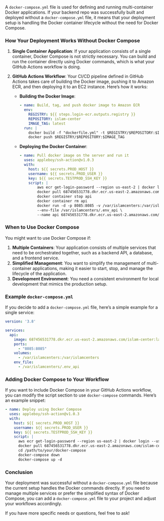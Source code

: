 A `docker-compose.yml` file is used for defining and running multi-container Docker applications. If your backend repo was successfully built and deployed without a `docker-compose.yml` file, it means that your deployment setup is handling the Docker container lifecycle without the need for Docker Compose.

### How Your Deployment Works Without Docker Compose

1. **Single Container Application**: If your application consists of a single container, Docker Compose is not strictly necessary. You can build and run the container directly using Docker commands, which is what your GitHub Actions workflow is doing.

2. **GitHub Actions Workflow**: Your CI/CD pipeline defined in GitHub Actions takes care of building the Docker image, pushing it to Amazon ECR, and then deploying it to an EC2 instance. Here’s how it works:

    - **Building the Docker Image**:
      ```yaml
      - name: Build, tag, and push docker image to Amazon ECR
        env:
          REGISTRY: ${{ steps.login-ecr.outputs.registry }}
          REPOSITORY: islam-center
          IMAGE_TAG: latest
        run: |
          docker build -f "dockerfile.yml" -t $REGISTRY/$REPOSITORY:$IMAGE_TAG .
          docker push $REGISTRY/$REPOSITORY:$IMAGE_TAG
      ```

    - **Deploying the Docker Container**:
      ```yaml
      - name: Pull docker image on the server and run it
        uses: appleboy/ssh-action@v1.0.3
        with:
          host: ${{ secrets.PROD_HOST }}
          username: ${{ secrets.PROD_USER }}
          key: ${{ secrets.TESTPROD_SSH_KEY }}
          script: |
              aws ecr get-login-password --region us-east-2 | docker login --username AWS --password-stdin 687456531778.dkr.ecr.us-east-2.amazonaws.com
              docker pull 687456531778.dkr.ecr.us-east-2.amazonaws.com/islam-center:latest
              docker container stop api
              docker container rm api
              docker run -d -p 8085:8085 -v /var/islamcenters:/var/islamcenters \
              --env-file /var/islamcenters/.env_api \
              --name api 687456531778.dkr.ecr.us-east-2.amazonaws.com/islam-center:latest
      ```

### When to Use Docker Compose

You might want to use Docker Compose if:

1. **Multiple Containers**: Your application consists of multiple services that need to be orchestrated together, such as a backend API, a database, and a frontend service.
2. **Simplified Management**: You want to simplify the management of multi-container applications, making it easier to start, stop, and manage the lifecycle of the application.
3. **Development Environment**: You need a consistent environment for local development that mimics the production setup.

### Example `docker-compose.yml`

If you decide to add a `docker-compose.yml` file, here’s a simple example for a single service:

```yaml
version: '3.8'

services:
  api:
    image: 687456531778.dkr.ecr.us-east-2.amazonaws.com/islam-center:latest
    ports:
      - "8085:8085"
    volumes:
      - /var/islamcenters:/var/islamcenters
    env_file:
      - /var/islamcenters/.env_api
```

### Adding Docker Compose to Your Workflow

If you want to include Docker Compose in your GitHub Actions workflow, you can modify the script section to use `docker-compose` commands. Here’s an example snippet:

```yaml
- name: Deploy using Docker Compose
  uses: appleboy/ssh-action@v1.0.3
  with:
    host: ${{ secrets.PROD_HOST }}
    username: ${{ secrets.PROD_USER }}
    key: ${{ secrets.TESTPROD_SSH_KEY }}
    script: |
      aws ecr get-login-password --region us-east-2 | docker login --username AWS --password-stdin 687456531778.dkr.ecr.us-east-2.amazonaws.com
      docker pull 687456531778.dkr.ecr.us-east-2.amazonaws.com/islam-center:latest
      cd /path/to/your/docker-compose
      docker-compose down
      docker-compose up -d
```

### Conclusion

Your deployment was successful without a `docker-compose.yml` file because the current setup handles the Docker commands directly. If you need to manage multiple services or prefer the simplified syntax of Docker Compose, you can add a `docker-compose.yml` file to your project and adjust your workflows accordingly. 

If you have more specific needs or questions, feel free to ask!